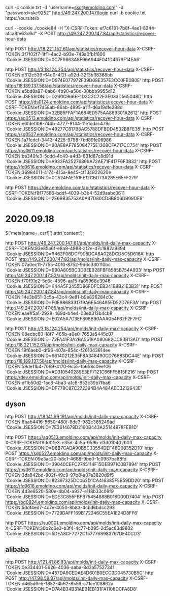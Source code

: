 curl -c cookie.txt -d "username=skc@emoldino.com" -d "password=skc9252" http://49.247.200.147/login
curl -b cookie.txt https://oursite/b



curl --cookie ./cookie84 -H "X-CSRF-Token: ef7c6181-7b8f-4ae1-8244-afca8fe63c6d" -X POST http://49.247.200.147:84/api/statistics/recover-hour-data


http POST http://18.221.152.61/api/statistics/recover-hour-data  X-CSRF-TOKEN:3f7f02f7-1ff1-4ac2-b93e-743a0fb1f800  'Cookie:JSESSIONID=0C7F9863A8F96A944F041D4679F14EA6' 


http POST http://3.18.124.254/api/statistics/recover-hour-data  X-CSRF-TOKEN:e312c539-64d0-4f2f-a92d-32f3b38368bb  'Cookie:JSESSIONID=D974E077972F39D08E357E3CC0FB0B0E' 
http POST http://18.189.137.58/api/statistics/recover-hour-data  X-CSRF-TOKEN:e5bd8a97-8ab6-4b90-a50d-30bbb9955d12  'Cookie:JSESSIONID=D260C966EF1D3C3C72E3E033D565048D' 
http POST https://ds0124.emoldino.com/api/statistics/recover-hour-data  X-CSRF-TOKEN:ef7d58ab-86ab-4895-a111-d6a19dfe298d  'Cookie:JSESSIONID=32B85FFAF1A684ED575AA889301A2612' 
http POST https://ag0513.emoldino.com/api/statistics/recover-hour-data  X-CSRF-TOKEN:e0fde008-744b-4727-9144-11e1cdac479c  'Cookie:JSESSIONID=49277C817B8AC5788DFBDD4532B8FE35' 
http POST https://sg0527.emoldino.com/api/statistics/recover-hour-data  X-CSRF-TOKEN:1a7fcdcf-3443-4225-9798-7bd89fe06986  'Cookie:JSESSIONID=90AE8AF785084775E1308CFA717CC754' 
http POST https://ps0611.emoldino.com/api/statistics/recover-hour-data  X-CSRF-TOKEN:ba349fe3-5cdd-4c49-a4d3-831d87c8d91d  'Cookie:JSESSIONID=A933FA25276869A72AE71F417F6F3B32' 
http POST https://fc0616.emoldino.com/api/statistics/recover-hour-data  X-CSRF-TOKEN:36984011-4174-415a-8e45-cf134822620e  'Cookie:JSESSIONID=0C524FAE151FE12CBD73A285E65FF279'
 
http POST https://dev.emoldino.com/api/statistics/recover-hour-data  X-CSRF-TOKEN:f8f77586-bddf-4039-b3b4-52d9aabc0611  'Cookie:JSESSIONID=2E69B35753A0A47D80CD8B806DB09DE9' 



# 2020.09.18 
$('meta[name=_csrf]').attr('content');

http POST http://49.247.200.147:81/api/molds/init-daily-max-capacity  X-CSRF-TOKEN:93e85a6f-e8a9-4988-af2e-d7c1882a9894  'Cookie:JSESSIONID=6463F06DCF905DCA6A028DCD8C5D616A' 
http POST http://49.247.200.147:82/api/molds/init-daily-max-capacity  X-CSRF-TOKEN:07a0ec11-7755-4010-8752-9d6c330110bc  'Cookie:JSESSIONID=B90A805BC3DBEE928FBF8585B754A933' 
http POST http://49.247.200.147:83/api/molds/init-daily-max-capacity  X-CSRF-TOKEN:f70f91e2-5c6c-4596-aa15-fa85968e3946  'Cookie:JSESSIONID=644A5F3455D96FDFCEB341B8B21E3B31' 
http POST http://49.247.200.147:84/api/molds/init-daily-max-capacity  X-CSRF-TOKEN:14e3b651-3c5a-43c4-9e81-b9e826284c0c  'Cookie:JSESSIONID=F0E9868331719A6E546495ED52D76F3A' 
http POST http://49.247.200.147:85/api/molds/init-daily-max-capacity  X-CSRF-TOKEN:eae1f5a1-2929-469d-b4e4-03ed313b4cb8  'Cookie:JSESSIONID=E02A5A7C3EF308B90AAA054F62F2F7FC' 


http POST http://3.18.124.254/api/molds/init-daily-max-capacity  X-CSRF-TOKEN:08ecbc80-18f7-465b-a0e0-7653a5445c07  'Cookie:JSESSIONID=72FA41F3A2BA5518A080682CC83B13AD' 
http POST http://18.221.152.61/api/molds/init-daily-max-capacity  X-CSRF-TOKEN:19f6aeb0-df96-407a-854c-f261043814ee  'Cookie:JSESSIONID=66140212E35F8A348490CD76883DC44E' 
http POST http://18.189.137.58/api/molds/init-daily-max-capacity  X-CSRF-TOKEN:59de11b4-7069-4170-9c55-fb658c0ee106  'Cookie:JSESSIONID=AD310540289E3EF7121C66FF5815F216' 
http POST https://dev.emoldino.com/api/molds/init-daily-max-capacity  X-CSRF-TOKEN:df1b50d2-1ac8-4ba3-a1c8-852c39b7fba6  'Cookie:JSESSIONID=DF778C87C272394B4A484AEC3212643E'
 
## dyson 
http POST http://18.141.99.191/api/molds/init-daily-max-capacity  X-CSRF-TOKEN:8bab4416-5650-480f-8de3-982c385249ad  'Cookie:JSESSIONID=7E3614679D2160B443A25144978FEB1D' 

http POST https://ag0513.emoldino.com/api/molds/init-daily-max-capacity  X-CSRF-TOKEN:f9dd01e3-e35d-4c5a-959b-d3d010402b03  'Cookie:JSESSIONID=D8B7CADA90B5C33554DEF48D98352D10' 
http POST https://sg0527.emoldino.com/api/molds/init-daily-max-capacity  X-CSRF-TOKEN:09e3ac20-b8c1-4688-9be0-1c0967ba88fd  'Cookie:JSESSIONID=39040CEFC2745114F15DEB971C0B7894' 
http POST https://ps0611.emoldino.com/api/molds/init-daily-max-capacity  X-CSRF-TOKEN:3da842bd-902f-49c9-97b8-a07a3820d9f5  'Cookie:JSESSIONID=82397325DC062D1CA416385F5B59DD20' 
http POST https://fc0616.emoldino.com/api/molds/init-daily-max-capacity  X-CSRF-TOKEN:4d3e6520-580e-4b04-a927-e118b33c09f9  'Cookie:JSESSIONID=EDE3C855FBFB75454888B016D00D7404' 
http POST https://bg0824.emoldino.com/api/molds/init-daily-max-capacity  X-CSRF-TOKEN:5ddf4ed7-4c7e-4050-8b83-4cbd6bdcc293  'Cookie:JSESSIONID=7729DAFF169B172246C55EA1E24D8FF6'
 
http POST https://su0901.emoldino.com/api/molds/init-daily-max-capacity  X-CSRF-TOKEN:30b2c6e3-b3f4-4c77-b095-2d5ac83d9802  'Cookie:JSESSIONID=5DEA8CF7272C1577768983767DE40CD3' 


## alibaba
http POST http://121.41.86.83/api/molds/init-daily-max-capacity  X-CSRF-TOKEN:0e334401-5926-4036-aaba-8d3a57527341  'Cookie:JSESSIONID=457DA9CEDAE4D601B0ECC3D045730B5C' 
http POST http://47.98.59.87/api/molds/init-daily-max-capacity  X-CSRF-TOKEN:d465d6e5-1852-4b62-8559-c71ce108862a  'Cookie:JSESSIONID=D7A4B34B31AEB1EB131FA1108DCFA8D8' 




